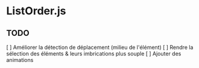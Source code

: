 ListOrder.js
=====

TODO
----
 [ ] Améliorer la détection de déplacement (milieu de l'élément)
 [ ] Rendre la sélection des éléments & leurs imbrications plus souple
 [ ] Ajouter des animations
